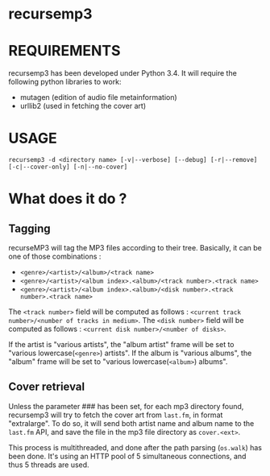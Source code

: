 # recursemp3

# REQUIREMENTS
recursemp3 has been developed under Python 3.4. It will require the following python libraries to work: 
 * mutagen (edition of audio file metainformation)
 * urllib2 (used in fetching the cover art)

# USAGE
`recursemp3 -d <directory name> [-v|--verbose] [--debug] [-r|--remove] [-c|--cover-only] [-n|--no-cover]`

# What does it do ?
## Tagging
recurseMP3 will tag the MP3 files according to their tree.
Basically, it can be one of those combinations : 
 * `<genre>/<artist>/<album>/<track name>`
 * `<genre>/<artist>/<album index>.<album>/<track number>.<track name>`
 * `<genre>/<artist>/<album index>.<album>/<disk number>.<track number>.<track name>`

The `<track number>` field will be computed as follows : `<current track number>/<number of tracks in medium>`.
The `<disk number>` field will be computed as follows : `<current disk number>/<number of disks>`.

If the artist is "various artists", the "album artist" frame will be set to "various lowercase(`<genre>`) artists".
If the album is "various albums", the "album" frame will be set to "various lowercase(`<album>`) albums".

## Cover retrieval
Unless the parameter ### has been set, for each mp3 directory found, recursemp3 will try to fetch the cover art from `last.fm`, in format "extralarge". To do so, it will send both artist name and album name to the `last.fm` API, and save the file in the mp3 file directory as `cover.<ext>`.

This process is multithreaded, and done after the path parsing (`os.walk`) has been done. It's using an HTTP pool of 5 simultaneous connections, and thus 5 threads are used.
